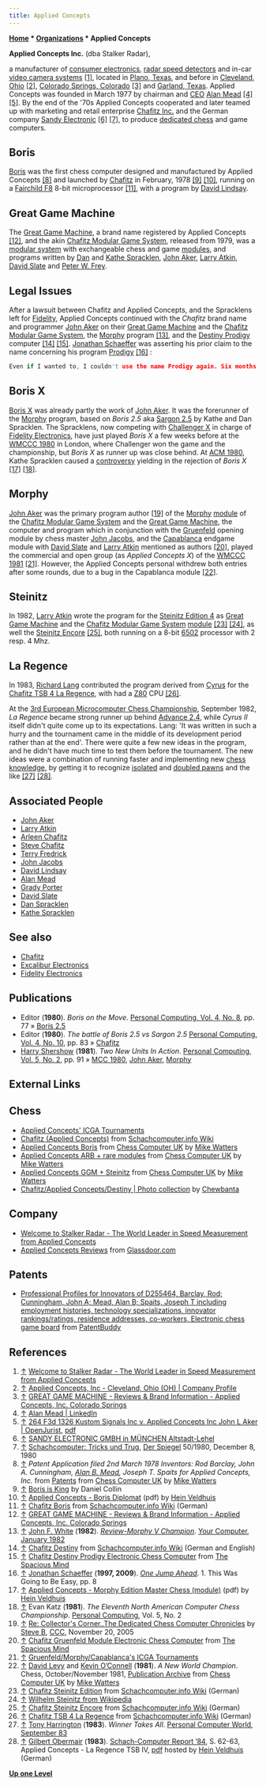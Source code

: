 ```yaml
---
title: Applied Concepts
---
```

**[Home](Home "Home") * [Organizations](Organizations "Organizations") * Applied Concepts**

**Applied Concepts Inc.** (dba Stalker Radar),

a manufacturer of [consumer electronics](https://en.wikipedia.org/wiki/Consumer_electronics), [radar speed detectors](https://en.wikipedia.org/wiki/Radar_gun) and in-car [video camera systems](https://en.wikipedia.org/wiki/Video_camera) <a id="cite-note-1" href="#cite-ref-1">[1]</a>, located in [Plano, Texas](https://en.wikipedia.org/wiki/Plano,_Texas), and before in [Cleveland, Ohio](https://en.wikipedia.org/wiki/Cleveland) <a id="cite-note-2" href="#cite-ref-2">[2]</a>, [Colorado Springs, Colorado](https://en.wikipedia.org/wiki/Colorado_Springs,_Colorado) <a id="cite-note-3" href="#cite-ref-3">[3]</a> and [Garland, Texas](https://en.wikipedia.org/wiki/Garland,_Texas). Applied Concepts was founded in March 1977 by chairman and [CEO](https://en.wikipedia.org/wiki/Chief_executive_officer) [Alan Mead](Alan_Mead "Alan Mead") <a id="cite-note-4" href="#cite-ref-4">[4]</a> <a id="cite-note-5" href="#cite-ref-5">[5]</a>. By the end of the '70s Applied Concepts cooperated and later teamed up with marketing and retail enterprise [Chafitz Inc.](Chafitz "Chafitz") and the German company [Sandy Electronic](index.php?title=Sandy_Electronic&action=edit&redlink=1 "Sandy Electronic (page does not exist)") <a id="cite-note-6" href="#cite-ref-6">[6]</a> <a id="cite-note-7" href="#cite-ref-7">[7]</a>, to produce [dedicated chess](Dedicated_Chess_Computers "Dedicated Chess Computers") and game computers.

## Boris

[Boris](Boris "Boris") was the first chess computer designed and manufactured by Applied Concepts <a id="cite-note-8" href="#cite-ref-8">[8]</a> and launched by [Chafitz](Chafitz "Chafitz") in February, 1978 <a id="cite-note-9" href="#cite-ref-9">[9]</a> <a id="cite-note-10" href="#cite-ref-10">[10]</a>, running on a [Fairchild F8](Fairchild_F8 "Fairchild F8") 8-bit microprocessor <a id="cite-note-11" href="#cite-ref-11">[11]</a>, with a program by [David Lindsay](David_Lindsay "David Lindsay").

## Great Game Machine

The [Great Game Machine](Great_Game_Machine "Great Game Machine"), a brand name registered by Applied Concepts <a id="cite-note-12" href="#cite-ref-12">[12]</a>, and the akin [Chafitz Modular Game System](Chafitz_Modular_Game_System "Chafitz Modular Game System"), released from 1979, was a [modular system](Module#System "Module") with exchangeable chess and game [modules](Module "Module"), and programs written by [Dan](Dan_Spracklen "Dan Spracklen") and [Kathe Spracklen](Kathe_Spracklen "Kathe Spracklen"), [John Aker](John_Aker "John Aker"), [Larry Atkin](Larry_Atkin "Larry Atkin"), [David Slate](David_Slate "David Slate") and [Peter W. Frey](Peter_W._Frey "Peter W. Frey").

## Legal Issues

After a lawsuit between Chafitz and Applied Concepts, and the Spracklens left for [Fidelity](Fidelity_Electronics "Fidelity Electronics"), Applied Concepts continued with the *Chafitz* brand name and programmer [John Aker](John_Aker "John Aker") on their [Great Game Machine](Great_Game_Machine "Great Game Machine") and the [Chafitz Modular Game System](Chafitz_Modular_Game_System "Chafitz Modular Game System"), the [Morphy](Morphy "Morphy") program <a id="cite-note-13" href="#cite-ref-13">[13]</a>, and the [Destiny Prodigy](index.php?title=Destiny_Prodigy&action=edit&redlink=1 "Destiny Prodigy (page does not exist)") computer <a id="cite-note-14" href="#cite-ref-14">[14]</a> <a id="cite-note-15" href="#cite-ref-15">[15]</a>. [Jonathan Schaeffer](Jonathan_Schaeffer "Jonathan Schaeffer") was asserting his prior claim to the name concerning his program [Prodigy](Prodigy "Prodigy") <a id="cite-note-16" href="#cite-ref-16">[16]</a> :

```C++
Even if I wanted to, I couldn't use the name Prodigy again. Six months after the North American Championship, I was startled to see an advertisement for a chess computer named Prodigy. I wrote to the manufacturer asserting my prior claim to the name. They wrote back stating that they had done a trademark search on the name and found no matches. Therefore they would appreciate it if I would stop using their name. They left no doubt about the legal implications of their request.. 

```

## Boris X

[Boris X](Boris#X "Boris") was already partly the work of [John Aker](John_Aker "John Aker"). It was the forerunner of the [Morphy](Morphy "Morphy") program, based on *Boris 2.5* aka [Sargon 2.5](Sargon "Sargon") by Kathe and Dan Spracklen. The Spracklens, now competing with [Challenger X](Chess_Challenger "Chess Challenger") in charge of [Fidelity Electronics](Fidelity_Electronics "Fidelity Electronics"), have just played *Boris X* a few weeks before at the [WMCCC 1980](WMCCC_1980 "WMCCC 1980") in London, where Challenger won the game and the championship, but *Boris X* as runner up was close behind. At [ACM 1980](ACM_1980 "ACM 1980"), Kathe Spracklen caused a [controversy](Boris#Controversy "Boris") yielding in the rejection of *Boris X* <a id="cite-note-17" href="#cite-ref-17">[17]</a> <a id="cite-note-18" href="#cite-ref-18">[18]</a>.

## Morphy

[John Aker](John_Aker "John Aker") was the primary program author <a id="cite-note-19" href="#cite-ref-19">[19]</a> of the [Morphy](Morphy "Morphy") [module](Module "Module") of the [Chafitz Modular Game System](Chafitz_Modular_Game_System "Chafitz Modular Game System") and the [Great Game Machine](Great_Game_Machine "Great Game Machine"), the computer and program which in conjunction with the [Gruenfeld](Morphy#Gruenfeld "Morphy") opening module by chess master [John Jacobs](index.php?title=John_Jacobs&action=edit&redlink=1 "John Jacobs (page does not exist)"), and the [Capablanca](Morphy#Capablanca "Morphy") endgame module with [David Slate](David_Slate "David Slate") and [Larry Atkin](Larry_Atkin "Larry Atkin") mentioned as authors <a id="cite-note-20" href="#cite-ref-20">[20]</a>, played the commercial and open group (as *Applied Concepts X*) of the [WMCCC 1981](WMCCC_1981 "WMCCC 1981") <a id="cite-note-21" href="#cite-ref-21">[21]</a>. However, the Applied Concepts personal withdrew both entries after some rounds, due to a bug in the Capablanca module <a id="cite-note-22" href="#cite-ref-22">[22]</a>.

## Steinitz

In 1982, [Larry Atkin](Larry_Atkin "Larry Atkin") wrote the program for the [Steinitz Edition 4](Steinitz#Edition4 "Steinitz") as [Great Game Machine](Great_Game_Machine "Great Game Machine") and the [Chafitz Modular Game System](Chafitz_Modular_Game_System "Chafitz Modular Game System") [module](Module "Module") <a id="cite-note-23" href="#cite-ref-23">[23]</a> <a id="cite-note-24" href="#cite-ref-24">[24]</a>, as well the [Steinitz Encore](Steinitz#Encore "Steinitz") <a id="cite-note-25" href="#cite-ref-25">[25]</a>, both running on a 8-bit [6502](6502 "6502") processor with 2 resp. 4 Mhz.

## La Regence

In 1983, [Richard Lang](Richard_Lang "Richard Lang") contributed the program derived from [Cyrus](Cyrus "Cyrus") for the [Chafitz TSB 4 La Regence](La_Regence "La Regence"), with had a [Z80](Z80 "Z80") CPU <a id="cite-note-26" href="#cite-ref-26">[26]</a>.

At the [3rd European Microcomputer Chess Championship](European_MCC_1982 "European MCC 1982"), September 1982, *La Regence* became strong runner up behind [Advance 2.4](Advance "Advance"), while *Cyrus II* itself didn't quite come up to its expectations. Lang: 'It was written in such a hurry and the tournament came in the middle of its development period rather than at the end'. There were quite a few new ideas in the program, and he didn't have much time to test them before the tournament. The new ideas were a combination of running faster and implementing new [chess knowledge](Knowledge "Knowledge"), by getting it to recognize [isolated](Isolated_Pawn "Isolated Pawn") and [doubled pawns](Doubled_Pawn "Doubled Pawn") and the like <a id="cite-note-27" href="#cite-ref-27">[27]</a> <a id="cite-note-28" href="#cite-ref-28">[28]</a>.

## Associated People

- [John Aker](John_Aker "John Aker")
- [Larry Atkin](Larry_Atkin "Larry Atkin")
- [Arleen Chafitz](Arleen_Chafitz "Arleen Chafitz")
- [Steve Chafitz](Steve_Chafitz "Steve Chafitz")
- [Terry Fredrick](Terry_Fredrick "Terry Fredrick")
- [John Jacobs](index.php?title=John_Jacobs&action=edit&redlink=1 "John Jacobs (page does not exist)")
- [David Lindsay](David_Lindsay "David Lindsay")
- [Alan Mead](Alan_Mead "Alan Mead")
- [Grady Porter](index.php?title=Grady_Porter&action=edit&redlink=1 "Grady Porter (page does not exist)")
- [David Slate](David_Slate "David Slate")
- [Dan Spracklen](Dan_Spracklen "Dan Spracklen")
- [Kathe Spracklen](Kathe_Spracklen "Kathe Spracklen")

## See also

- [Chafitz](Chafitz "Chafitz")
- [Excalibur Electronics](Excalibur_Electronics "Excalibur Electronics")
- [Fidelity Electronics](Fidelity_Electronics "Fidelity Electronics")

## Publications

- Editor (**1980**). *Boris on the Move*. [Personal Computing, Vol. 4, No. 8](Personal_Computing#4_8 "Personal Computing"), pp. 77 » [Boris 2.5](Boris#2.5 "Boris")
- Editor (**1980**). *The battle of Boris 2.5 vs Sargon 2.5* [Personal Computing, Vol. 4, No. 10](Personal_Computing#4_10 "Personal Computing"), pp. 83 » [Chafitz](Chafitz "Chafitz")
- [Harry Shershow](Harry_Shershow "Harry Shershow") (**1981**). *Two New Units In Action*. [Personal Computing, Vol. 5, No. 2](Personal_Computing#5_2 "Personal Computing"), pp. 91 » [MCC 1980](MCC_1980 "MCC 1980"), [John Aker](John_Aker "John Aker"), [Morphy](Morphy "Morphy")

## External Links

## Chess

- [Applied Concepts' ICGA Tournaments](https://www.game-ai-forum.org/icga-tournaments/program.php?id=471)
- [Chafitz (Applied Concepts)](http://www.schach-computer.info/wiki/index.php/Chafitz) from [Schachcomputer.info Wiki](http://www.schach-computer.info/wiki/index.php/Hauptseite_En)
- [Applied Concepts Boris](http://www.chesscomputeruk.com/html/applied_concepts_boris.html) from [Chess Computer UK](http://www.chesscomputeruk.com/index.html) by [Mike Watters](Mike_Watters "Mike Watters")
- [Applied Concepts ARB + rare modules](http://www.chesscomputeruk.com/html/arb_-_rare_modules.html) from [Chess Computer UK](http://www.chesscomputeruk.com/index.html) by [Mike Watters](Mike_Watters "Mike Watters")
- [Applied Concepts GGM + Steinitz](http://www.chesscomputeruk.com/html/great_game_machine_-_steinitz.html) from [Chess Computer UK](http://www.chesscomputeruk.com/index.html) by [Mike Watters](Mike_Watters "Mike Watters")
- [Chafitz/Applied Concepts/Destiny | Photo collection](http://www.flickr.com/photos/10261668@N05/sets/72157600923816639/) by [Chewbanta](Steve_Blincoe "Steve Blincoe")

## Company

- [Welcome to Stalker Radar - The World Leader in Speed Measurement from Applied Concepts](http://www.stalkerradar.com/)
- [Applied Concepts Reviews](http://www.glassdoor.com/Reviews/Applied-Concepts-Reviews-E7912.htm) from [Glassdoor.com](http://www.glassdoor.com/index.htm)

## Patents

- [Professional Profiles for Innovators of D255464, Barclay, Rod; Cunningham, John A; Mead, Alan B; Spaits, Joseph T including employment histories, technology specializations, innovator rankings/ratings, residence addresses, co-workers, Electronic chess game board](http://www.patentbuddy.com/Patent/Profile/6831593/4804328) from [PatentBuddy](http://www.patentbuddy.com/home.jsf)

## References

1. <a id="cite-ref-1" href="#cite-note-1">↑</a> [Welcome to Stalker Radar - The World Leader in Speed Measurement from Applied Concepts](http://www.stalkerradar.com/)
1. <a id="cite-ref-2" href="#cite-note-2">↑</a> [Applied Concepts, Inc - Cleveland, Ohio (OH) | Company Profile](http://www.manta.com/c/mtccr7p/applied-concepts-inc)
1. <a id="cite-ref-3" href="#cite-note-3">↑</a> [GREAT GAME MACHINE - Reviews & Brand Information - Applied Concepts, Inc. Colorado Springs](http://www.trademarkia.com/great-game-machine-73305281.html)
1. <a id="cite-ref-4" href="#cite-note-4">↑</a> [Alan Mead | LinkedIn](http://www.linkedin.com/pub/alan-mead/8/576/987)
1. <a id="cite-ref-5" href="#cite-note-5">↑</a> [264 F3d 1326 Kustom Signals Inc v. Applied Concepts Inc John L Aker | OpenJurist](http://openjurist.org/264/f3d/1326/kustom-signals-inc-v-applied-concepts-inc-john-l-aker), [pdf](http://www.ll.georgetown.edu/federal/judicial/fed/opinions/99opinions/99-1564.pdf)
1. <a id="cite-ref-6" href="#cite-note-6">↑</a> [SANDY ELECTRONIC GMBH in MÜNCHEN Altstadt-Lehel](http://web2.cylex.de/firma-home/sandy-electronic-gmbh-1677086.html)
1. <a id="cite-ref-7" href="#cite-note-7">↑</a> [Schachcomputer: Tricks und Trug](http://www.spiegel.de/spiegel/print/d-14334137.html), [Der Spiegel](https://en.wikipedia.org/wiki/Der_Spiegel) 50/1980, December 8, 1980
1. <a id="cite-ref-8" href="#cite-note-8">↑</a> *Patent Application filed 2nd March 1978 Inventors: Rod Barclay, John A. Cunningham, [Alan B. Mead](Alan_Mead "Alan Mead"), Joseph T. Spaits*
   *for Applied Concepts, Inc.* from [Patents](http://www.chesscomputeruk.com/html/patents.html) from [Chess Computer UK](http://www.chesscomputeruk.com/index.html) by [Mike Watters](Mike_Watters "Mike Watters")
1. <a id="cite-ref-9" href="#cite-note-9">↑</a> [Boris is King](http://www.boris-is-king.com/homepage.htm) by Daniel Collin
1. <a id="cite-ref-10" href="#cite-note-10">↑</a> [Applied Concepts - Boris Diplomat](http://www.schaakcomputers.nl/hein_veldhuis/database/files/04-1979%20%5BC-7926%5D%20Applied%20Concepts%20-%20Boris%20Diplomat%20%28I%29%20%28bleu%20housing%29.pdf) (pdf) by [Hein Veldhuis](Hein_Veldhuis "Hein Veldhuis")
1. <a id="cite-ref-11" href="#cite-note-11">↑</a> [Chafitz Boris](http://www.schach-computer.info/wiki/index.php/Chafitz_Boris) from [Schachcomputer.info Wiki](http://www.schach-computer.info/wiki/index.php/Hauptseite_En) (German)
1. <a id="cite-ref-12" href="#cite-note-12">↑</a> [GREAT GAME MACHINE - Reviews & Brand Information - Applied Concepts, Inc. Colorado Springs](http://www.trademarkia.com/great-game-machine-73305281.html)
1. <a id="cite-ref-13" href="#cite-note-13">↑</a> [John F. White](John_F._White "John F. White") (**1982**). *[Review-Morphy V Champion](http://yourcomputeronline.wordpress.com/2011/01/08/review-morphy-v-champion/)*. [Your Computer](Your_Computer "Your Computer"), [January 1982](http://yourcomputeronline.wordpress.com/2010/12/28/january-1982-contents-and-editorial/)
1. <a id="cite-ref-14" href="#cite-note-14">↑</a> [Chafitz Destiny](http://www.schach-computer.info/wiki/index.php/Chafitz_Destiny) from [Schachcomputer.info Wiki](http://www.schach-computer.info/wiki/index.php/Hauptseite_En) (German and English)
1. <a id="cite-ref-15" href="#cite-note-15">↑</a> [Chafitz Destiny Prodigy Electronic Chess Computer](http://www.spacious-mind.com/html/destiny_prodigy.html) from [The Spacious Mind](The_Spacious_Mind "The Spacious Mind")
1. <a id="cite-ref-16" href="#cite-note-16">↑</a> [Jonathan Schaeffer](Jonathan_Schaeffer "Jonathan Schaeffer") (**1997, 2009**). *[One Jump Ahead](http://www.springer.com/computer/ai/book/978-0-387-76575-4)*. 1. This Was Going to Be Easy, pp. 8
1. <a id="cite-ref-17" href="#cite-note-17">↑</a> [Applied Concepts - Morphy Edition Master Chess (module)](http://www.schaakcomputers.nl/hein_veldhuis/database/files/01-1981%20%5BE-4701%5D%20Applied%20Concepts%20-%20Morphy%20Edition%20Master%20Chess%20%28module%29.pdf) (pdf) by [Hein Veldhuis](Hein_Veldhuis "Hein Veldhuis")
1. <a id="cite-ref-18" href="#cite-note-18">↑</a> Evan Katz (**1981**). *The Eleventh North American Computer Chess Championship*. [Personal Computing](Personal_Computing "Personal Computing"), Vol. 5, No. 2
1. <a id="cite-ref-19" href="#cite-note-19">↑</a> [Re: Collector's Corner..The Dedicated Chess Computer Chronicles](https://www.stmintz.com/ccc/index.php?id=463242) by [Steve B](Steve_Blincoe "Steve Blincoe"), [CCC](CCC "CCC"), November 20, 2005
1. <a id="cite-ref-20" href="#cite-note-20">↑</a> [Chafitz Gruenfeld Module Electronic Chess Computer](http://www.spacious-mind.com/html/gruenfeld_module.html) from [The Spacious Mind](The_Spacious_Mind "The Spacious Mind")
1. <a id="cite-ref-21" href="#cite-note-21">↑</a> [Gruenfeld/Morphy/Capablanca's ICGA Tournaments](https://www.game-ai-forum.org/icga-tournaments/program.php?id=502)
1. <a id="cite-ref-22" href="#cite-note-22">↑</a> [David Levy](David_Levy "David Levy") and [Kevin O’Connell](Kevin_O%E2%80%99Connell "Kevin O’Connell") (**1981**). *A New World Champion*. Chess, October/November 1981, [Publication Archive](http://www.chesscomputeruk.com/html/publication_archive.html) from [Chess Computer UK](http://www.chesscomputeruk.com/index.html) by [Mike Watters](Mike_Watters "Mike Watters")
1. <a id="cite-ref-23" href="#cite-note-23">↑</a> [Chafitz Steinitz Edition](http://www.schach-computer.info/wiki/index.php/Chafitz_Steinitz_Edition) from [Schachcomputer.info Wiki](http://www.schach-computer.info/wiki/index.php/Hauptseite_En) (German)
1. <a id="cite-ref-24" href="#cite-note-24">↑</a> [Wilhelm Steinitz from Wikipedia](https://en.wikipedia.org/wiki/Wilhelm_Steinitz)
1. <a id="cite-ref-25" href="#cite-note-25">↑</a> [Chafitz Steinitz Encore](http://www.schach-computer.info/wiki/index.php/Chafitz_Steinitz_Encore) from [Schachcomputer.info Wiki](http://www.schach-computer.info/wiki/index.php/Hauptseite_En) (German)
1. <a id="cite-ref-26" href="#cite-note-26">↑</a> [Chafitz TSB 4 La Regence](http://www.schach-computer.info/wiki/index.php/Chafitz_TSB_4_La_Regence) from [Schachcomputer.info Wiki](http://www.schach-computer.info/wiki/index.php/Hauptseite_En) (German)
1. <a id="cite-ref-27" href="#cite-note-27">↑</a> [Tony Harrington](Tony_Harrington "Tony Harrington") (**1983**). *Winner Takes All*. [Personal Computer World](Personal_Computer_World "Personal Computer World"), [September 83](http://www.chesscomputeruk.com/html/publication_archive_1983.html)
1. <a id="cite-ref-28" href="#cite-note-28">↑</a> [Gilbert Obermair](http://de.wikipedia.org/wiki/Gilbert_Obermair) (**1983**). [Schach-Computer Report ’84](http://www.schach-computer.info/wiki/index.php/Schachcomputer_Report_%2784), S. 62-63, Applied Concepts - La Regence TSB IV, [pdf](http://www.schaakcomputers.nl/hein_veldhuis/database/files/10-1982%20%5BH-0601%5D%20Applied%20Concepts%20-%20La%20Regence%20TSB%20IV.pdf) hosted by [Hein Veldhuis](Hein_Veldhuis "Hein Veldhuis") (German)

**[Up one Level](Organizations "Organizations")**

